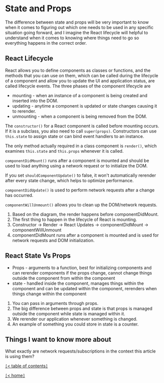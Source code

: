 # State and Props

The difference between state and props will be very important to know when it comes to figuring out which one needs to be used in any specific situation going forward, and I imagine the React lifecycle will helpful to understand when it comes to knowing where things need to go so everything happens in the correct order.

<!-- https://medium.com/@joshuablankenshipnola/react-component-lifecycle-events-cb77e670a093 -->
## React Lifecycle

React allows you to define components as classes or functions, and the methods that you can use on them, which can be called during the lifecycle of a component and allow you to update the UI and application status, are called lifecycle events. The three phases of the component lifecycle are

- mounting - when an instance of a component is being created and inserted into the DOM.
- updating - anytime a component is updated or state changes causing it to rerender.
- unmounting - when a component is being removed from the DOM.

The `constructor()` for a React component is called before mounting occurs. If it is a subclass, you also need to call `super(props)`. Constructors can use `this.state` to assign state or can bind event handlers to an instance.

The only method actually required in a class component is `render()`, which examines `this.state` and `this.props` whenever it is called.

`componentDidMount()` runs after a component is mounted and should be used to load anything using a network request or to initialize the DOM.

If you set `shouldComponentUpdate()` to false, it won't automatically rerender after every state change, which helps to optimize performance.

`componentDidUpdate()` is used to perform network requests after a change has occurred.

`componentWillUnmount()` allows you to clean up the DOM/network requests.

1. Based on the diagram, the render happens before componentDidMount.
2. The first thing to happen in the lifecycle of React is mounting.
3. Constructor -> Render -> React Updates -> componentDidMount -> componentWillUnmount
4. componentDidMount runs after a component is mounted and is used for network requests and DOM initialization.

<!-- https://www.youtube.com/watch?v=IYvD9oBCuJI -->
## React State Vs Props

- Props - arguments to a function, best for initializing components and can rerender components if the props change, cannot change things outside the component from within the component
- state - handled inside the component, manages things within the component and can be updated within the component, rerenders when things change within the component

1. You can pass in arguments through props.
2. The big difference between props and state is that props is managed outside the component while state is managed within it.
3. We rerender our application whenever something is changed.
4. An example of something you could store in state is a counter.

## Things I want to know more about

What exactly are network requests/subscriptions in the context this article is using them?

[`[`< table of contents`]`](code301.md)

[`[`< home`]`](README.md)
